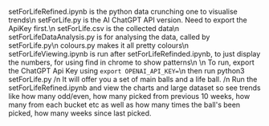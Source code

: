 setForLifeRefined.ipynb is the python data crunching one to visualise trends\n
setForLife.py is the AI ChatGPT API version. Need to export the ApiKey first.\n
setForLife.csv is the collected data\n
setForLifeDataAnalysis.py is for analysing the data, called by setForLife.py\n
colours.py makes it all pretty colours\n
setForLifeViewing.ipynb is run after setForLifeRefinded.ipynb, to just display the numbers, for using find in chrome to show patterns\n
\n
To run, export the ChatGPT Api Key using `export OPENAI_API_KEY=`\n
then run python3 setForLife.py /n
It will offer you a set of main balls and a life ball. /n
Run the setForLifeRefined.ipynb and view the charts and large dataset so see trends like how many odd/even, how many picked from previous 10 weeks, how many from each bucket etc as well as how many times the ball's been picked, how many weeks since last picked.